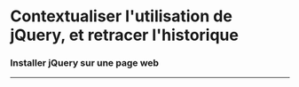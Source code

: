 
# Contextualiser l'utilisation de jQuery, et retracer l'historique

### Installer jQuery sur une page web

<!-- 01/03 Vidéo (screencast) -->

----

